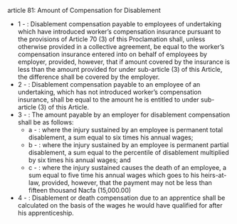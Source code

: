 article 81: Amount of Compensation for Disablement

<ul>
			<li>1 - : Disablement compensation payable to employees of undertaking which have introduced worker’s compensation insurance pursuant to the provisions of Article 70 (3) of this Proclamation shall, unless otherwise provided in a collective agreement, be equal to the worker’s compensation insurance entered into on behalf of employees by employer, provided, however, that if amount covered by the insurance is less than the amount provided for under sub-article (3) of this Article, the difference shall be covered by the employer.<ul>
			</ul></li>			<li>2 - : Disablement compensation payable to an employee of an undertaking, which has not introduced worker’s compensation insurance, shall be equal to the amount he is entitled to under sub-article (3) of this Article. <ul>
			</ul></li>			<li>3 - : The amount payable by an employer for disablement compensation shall be as follows:<ul>
						<li>a - : where the injury sustained by an employee is permanent total disablement, a sum equal to six times his annual wages;<ul>
						</ul></li>						<li>b - : where the injury sustained by an employee is permanent partial disablement, a sum equal to the percentile of disablement multiplied by six times his annual wages; and<ul>
						</ul></li>						<li>c - : where the injury sustained causes the death of an employee, a sum equal to five time his annual wages which goes to his heirs-at-law, provided, however, that the payment may not be less than fifteen thousand Nacfa (15,000.00)<ul>
						</ul></li>			</ul></li>			<li>4 - : Disablement or death compensation due to an apprentice shall be calculated on the basis of the wages he would have qualified for after his apprenticeship.<ul>
			</ul></li></ul>